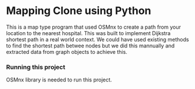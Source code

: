 # Mapping Clone using Python

This is a map type program that used OSMnx to create a path from your location to the nearest hospital. This was built to implement Dijkstra shortest path in a real world context. We could have used existing methods 
to find the shortest path betwee nodes but we did this mannually and extracted data from graph objects to achieve this. 

### Running this project
OSMnx library is needed to run this project. 
